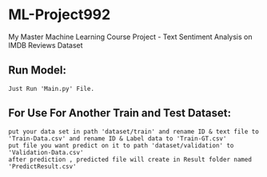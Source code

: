 # ML-Project992
My Master Machine Learning Course Project - Text Sentiment Analysis on IMDB Reviews Dataset

## Run Model:
    Just Run 'Main.py' File.


## For Use For Another Train and Test Dataset:

    put your data set in path 'dataset/train' and rename ID & text file to 'Train-Data.csv' and rename ID & Label data to 'Train-GT.csv'
    put file you want predict on it to path 'dataset/validation' to 'Validation-Data.csv'
    after prediction , predicted file will create in Result folder named  'PredictResult.csv'
